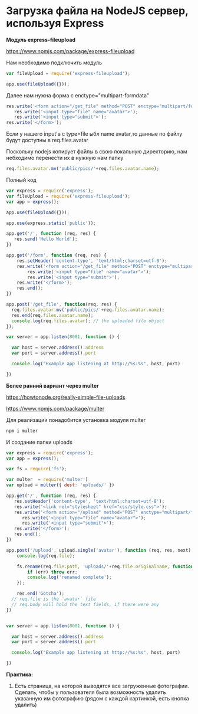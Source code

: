 # Загрузка файла на NodeJS сервер, используя Express


**Модуль express-fileupload**

https://www.npmjs.com/package/express-fileupload

Нам необходимо подключить модуль

```js
var fileUpload = require('express-fileupload');

app.use(fileUpload({}));
```

Далее нам нужна форма с enctype="multipart-formdata"

```js
res.write('<form action="/get_file" method="POST" enctype="multipart/form-data" >');
   res.write('<input type="file" name="avatar">');
   res.write('<input type="submit">');
res.write('</form>');
```

Если у нашего input'a c type=file ыбл name avatar,то данные по файлу будут доступны в req.files.avatar

Поскольку nodejs копирует файлы в свою локальную директорию, нам небходимо перенести их в нужную нам папку

```js
req.files.avatar.mv('public/pics/'+req.files.avatar.name);
```

Полный код

```js
var express = require('express');
var fileUpload = require('express-fileupload');
var app = express();

app.use(fileUpload({}));

app.use(express.static('public'));

app.get('/', function (req, res) {
   res.send('Hello World');
})

app.get('/form', function (req, res) {
	res.setHeader('content-type', 'text/html;charset=utf-8');
    res.write('<form action="/get_file" method="POST" enctype="multipart/form-data" >');
  		res.write('<input type="file" name="avatar">');
   		res.write('<input type="submit">');
   	res.write('</form>');
   	res.end();
})

app.post('/get_file', function(req, res) {
  req.files.avatar.mv('public/pics/'+req.files.avatar.name);
  res.end(req.files.avatar.name);
  console.log(req.files.avatar); // the uploaded file object
});

var server = app.listen(8081, function () {

  var host = server.address().address
  var port = server.address().port

  console.log("Example app listening at http://%s:%s", host, port)

})

```

**Более ранний вариант через multer**

https://howtonode.org/really-simple-file-uploads

https://www.npmjs.com/package/multer


Для реализации понадобится установка модуля multer

```bash
npm i multer
```

И создание папки uploads

```js
var express = require('express');
var app = express();

var fs = require('fs');

var multer  = require('multer')
var upload = multer({ dest: 'uploads/' })

app.get('/', function (req, res) {
   res.setHeader('content-type', 'text/html;charset=utf-8');
   res.write('<link rel="stylesheet" href="css/style.css">');
   res.write('<form action="/upload" method="POST" enctype="multipart/form-data">');
      res.write('<input type="file" name="avatar">');
      res.write('<input type="submit">');
   res.write('</form>');
   res.end();
})

app.post('/upload', upload.single('avatar'), function (req, res, next) {
	console.log(req.file);

	fs.rename(req.file.path, 'uploads/'+req.file.originalname, function (err) {
 		if (err) throw err;
  		console.log('renamed complete');
	});

	res.end('Gotcha');
  // req.file is the `avatar` file
  // req.body will hold the text fields, if there were any
})


var server = app.listen(8081, function () {

  var host = server.address().address
  var port = server.address().port

  console.log("Example app listening at http://%s:%s", host, port)

})

```

**Практика:**

1. Есть страница, на которой выводятся все загруженные фотографии. Сделать, чтобы у пользователя была возможность удалить указанную им фотографию (рядом с каждой картинкой, есть кнопка удалить)
